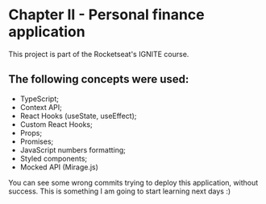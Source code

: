 # Chapter II - Personal finance application

This project is part of the Rocketseat's IGNITE course.

## The following concepts were used:

- TypeScript;
- Context API;
- React Hooks (useState, useEffect);
- Custom React Hooks;
- Props;
- Promises;
- JavaScript numbers formatting;
- Styled components;
- Mocked API (Mirage.js)

You can see some wrong commits trying to deploy this application, without success. This is something I am going to start learning next days :)
